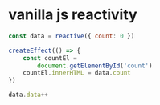 # vanilla js reactivity

```javascript
const data = reactive({ count: 0 })

createEffect(() => {
    const countEl =
        document.getElementById('count')
    countEl.innerHTML = data.count
})

data.data++
```
